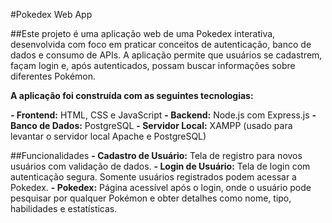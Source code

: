 #Pokedex Web App

##Este projeto é uma aplicação web de uma Pokedex interativa, desenvolvida com foco em praticar conceitos de autenticação, banco de dados e consumo de APIs. A aplicação permite que usuários se cadastrem, façam login e, após autenticados, possam buscar informações sobre diferentes Pokémon.

**A aplicação foi construída com as seguintes tecnologias:**

**- Frontend:** HTML, CSS e JavaScript
**- Backend:** Node.js com Express.js
**- Banco de Dados:** PostgreSQL
**- Servidor Local:** XAMPP (usado para levantar o servidor local Apache e PostgreSQL)

##Funcionalidades
**- Cadastro de Usuário:** Tela de registro para novos usuários com validação de dados.
**- Login de Usuário:** Tela de login com autenticação segura. Somente usuários registrados podem acessar a Pokedex.
**- Pokedex:** Página acessível após o login, onde o usuário pode pesquisar por qualquer Pokémon e obter detalhes como nome, tipo, habilidades e estatísticas.
